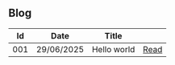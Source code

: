 ## Blog

| Id  | Date       | Title          			|        |
|-----|------------|----------------------------|--------|
| 001 | 29/06/2025 | Hello world    	        | [Read](001_hello_world.html) |